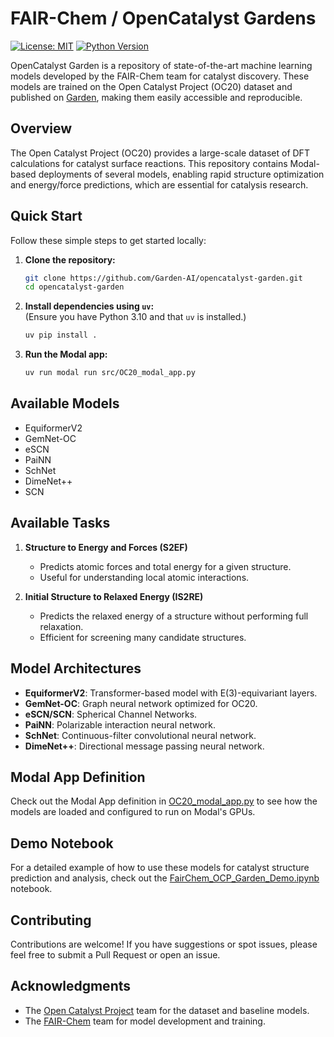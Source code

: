 # FAIR-Chem / OpenCatalyst Gardens

[![License: MIT](https://img.shields.io/badge/License-MIT-yellow.svg)](LICENSE)
[![Python Version](https://img.shields.io/badge/Python-3.10-blue)](https://www.python.org/)

OpenCatalyst Garden is a repository of state-of-the-art machine learning models developed by the FAIR-Chem team for catalyst discovery. These models are trained on the Open Catalyst Project (OC20) dataset and published  on [Garden](https://thegardens.ai), making them easily accessible and reproducible.

## Overview

The Open Catalyst Project (OC20) provides a large-scale dataset of DFT calculations for catalyst surface reactions. This repository contains Modal-based deployments of several models, enabling rapid structure optimization and energy/force predictions, which are essential for catalysis research.

## Quick Start

Follow these simple steps to get started locally:

1. **Clone the repository:**
   ```bash
   git clone https://github.com/Garden-AI/opencatalyst-garden.git
   cd opencatalyst-garden
   ```

2. **Install dependencies using `uv`:**  
   (Ensure you have Python 3.10 and that `uv` is installed.)
   ```bash
   uv pip install .
   ```

3. **Run the Modal app:**
   ```bash
   uv run modal run src/OC20_modal_app.py
   ```

## Available Models

- EquiformerV2
- GemNet-OC
- eSCN
- PaiNN
- SchNet
- DimeNet++
- SCN

## Available Tasks

1. **Structure to Energy and Forces (S2EF)**
   - Predicts atomic forces and total energy for a given structure.
   - Useful for understanding local atomic interactions.

2. **Initial Structure to Relaxed Energy (IS2RE)**
   - Predicts the relaxed energy of a structure without performing full relaxation.
   - Efficient for screening many candidate structures.

## Model Architectures

- **EquiformerV2**: Transformer-based model with E(3)-equivariant layers.
- **GemNet-OC**: Graph neural network optimized for OC20.
- **eSCN/SCN**: Spherical Channel Networks.
- **PaiNN**: Polarizable interaction neural network.
- **SchNet**: Continuous-filter convolutional neural network.
- **DimeNet++**: Directional message passing neural network.


## Modal App Definition

Check out the Modal App definition in [OC20_modal_app.py](src/OC20_modal_app.py) to see how the models
are loaded and configured to run on Modal's GPUs.


## Demo Notebook

For a detailed example of how to use these models for catalyst structure prediction and analysis, check out the [FairChem_OCP_Garden_Demo.ipynb](FairChem_OCP_Garden_Demo.ipynb) notebook.

## Contributing

Contributions are welcome! If you have suggestions or spot issues, please feel free to submit a Pull Request or open an issue.

## Acknowledgments

- The [Open Catalyst Project](https://opencatalystproject.org) team for the dataset and baseline models.
- The [FAIR-Chem](https://fair-chem.github.io/) team for model development and training.

